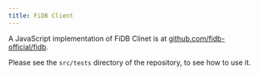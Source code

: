 ```yaml
---
title: FiDB Client
---
```


A JavaScript implementation of FiDB Clinet
is at [github.com/fidb-official/fidb](https://github.com/fidb-official/fidb).

Please see the `src/tests` directory of the repository,
to see how to use it.
